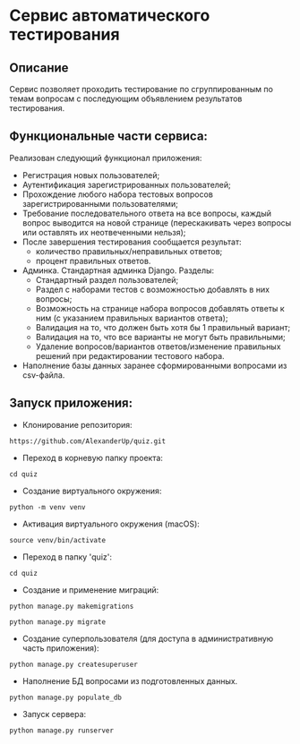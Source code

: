 # Сервис автоматического тестирования

## Описание

Сервис позволяет проходить тестирование по сгруппированным по темам вопросам с последующим объявлением результатов тестирования.

## Функциональные части сервиса:

Реализован следующий функционал приложения:
- Регистрация новых пользователей;
- Аутентификация зарегистрированных пользователей;
- Прохождение любого набора тестовых вопросов зарегистрированными пользователями;
- Требование последовательного ответа на все вопросы, каждый вопрос выводится на новой странице (перескакивать через вопросы или оставлять их неотвеченными нельзя);
- После завершения тестирования сообщается результат:
    - количество правильных/неправильных ответов;
    - процент правильных ответов.
- Админка. Стандартная админка Django. Разделы:
    - Стандартный раздел пользователей;
    - Раздел с наборами тестов с возможностью добавлять в них вопросы;
    - Возможность на странице набора вопросов добавлять ответы к ним (с указанием правильных вариантов ответа);
    - Валидация на то, что должен быть хотя бы 1 правильный вариант;
    - Валидация на то, что все варианты не могут быть правильными;
    - Удаление вопросов/вариантов ответов/изменение правильных решений при редактировании тестового набора.
- Наполнение базы данных заранее сформированными вопросами из csv-файла.

## Запуск приложения:

- Клонирование репозитория:

```https://github.com/AlexanderUp/quiz.git```

- Переход в корневую папку проекта:

```cd quiz```

- Создание виртуального окружения:

```python -m venv venv```

- Активация виртуального окружения (macOS):

```source venv/bin/activate```

- Переход в папку 'quiz':

```cd quiz```

- Создание и применение миграций:

```python manage.py makemigrations```

```python manage.py migrate```

- Создание суперпользователя (для доступа в административную часть приложения):

```python manage.py createsuperuser```

- Наполнение БД вопросами из подготовленных данных.

```python manage.py populate_db```

- Запуск сервера:

```python manage.py runserver```
